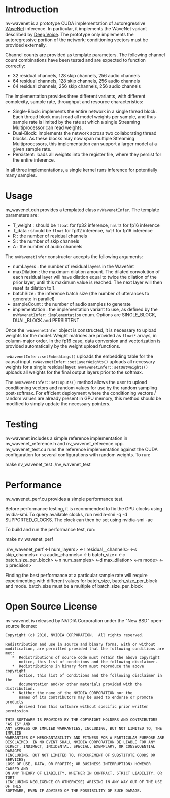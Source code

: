 # Introduction

nv-wavenet is a prototype CUDA implementation of autoregressive [WaveNet](https://arxiv.org/abs/1609.03499) inference.  In particular, it implements the WaveNet variant described by [Deep Voice](https://arxiv.org/abs/1702.07825).  The prototype only implements the autoregressive portion of the network; conditioning vectors must be provided externally.

Channel counts are provided as template parameters.  The following channel count combinations have been tested and are expected to function correctly:

* 32 residual channels, 128 skip channels, 256 audio channels
* 64 residual channels, 128 skip channels, 256 audio channels
* 64 residual channels, 256 skip channels, 256 audio channels

The implementation provides three different variants, with different complexity, sample rate, throughput and resource characteristics:

* Single-Block: implements the entire network in a single thread block. Each thread block must read all model weights per sample, and thus sample rate is limited by the rate at which a single Streaming Multiprocessor can read weights. 
* Dual-Block: implements the network across two collaborating thread blocks. As these blocks may now span multiple Streaming Multiprocessors, this implementation can support a larger model at a given sample rate.
* Persistent: loads all weights into the register file, where they persist for the entire inference.  

In all three implementations, a single kernel runs inference for potentially many samples.

# Usage

nv_wavenet.cuh provides a templated class `nvWavenetInfer`.  The template parameters are:
* T_weight : should be `float` for fp32 inference, `half2` for fp16 inference
* T_data : should be `float` for fp32 inference, `half` for fp16 inference
* R : the number of residual channels  
* S : the number of skip channels
* A : the number of audio channels

The `nvWavenetInfer` constructor accepts the following arguments:
* numLayers : the number of residual layers in the WaveNet
* maxDilation : the maximum dilation amount.  The dilated convolution of each residual layer will have dilation equal to twice the dilation of the prior layer, until this maximum value is reached.  The next layer will then reset its dilation to 1.
* batchSize : the inference batch size (the number of utterances to generate in parallel)
* sampleCount : the number of audio samples to generate
* implementation : the implementation variant to use, as defined by the `nvWavenetInfer::Implementation` enum.  Options are SINGLE_BLOCK, DUAL_BLOCK and PERSISTENT

Once the `nvWavenetInfer` object is constructed, it is necessary to upload weights for the model.  Weight matrices are provided as `float*` arrays, in column-major order.  In the fp16 case, data conversion and vectorization is provided automatically by the weight upload functions.

`nvWavenetInfer::setEmbeddings()` uploads the embedding table for the causal input.
`nvWavenetInfer::setLayerWeights()` uploads all necessary weights for a single residual layer.
`nvWavenetInfer::setOutWeights()` uploads all weights for the final output layers prior to the softmax.

The `nvWavenetInfer::setInputs()` method allows the user to upload conditioning vectors and random values for use by the random sampling post-softmax.  For efficient deployment where the conditioning vectors / random values are already present in GPU memory, this method should be modified to simply update the necessary pointers.

# Testing

nv-wavenet includes a simple reference implementation in nv_wavenet_reference.h and nv_wavenet_reference.cpp.  nv_wavenet_test.cu runs the reference implementation against the CUDA configuration for several configurations with random weights.  To run:

make nv_wavenet_test
./nv_wavenet_test

# Performance

nv_wavenet_perf.cu provides a simple performance test.

Before performance testing, it is recommended to fix the GPU clocks using nvidia-smi.  To query available clocks, run nvidia-smi -q -d SUPPORTED_CLOCKS.  The clock can then be set using nvidia-smi -ac

To build and run the performance test, run:

make nv_wavenet_perf

./nv_wavenet_perf <-l num_layers> <-r residual__channels> <-s skip_channels> <-a audio_channels> <-b batch_size> <-c batch_size_per_block> <-n num_samples> <-d max_dilation> <-m mode> <-p precision>

Finding the best performance at a particular sample rate will require experimenting with different values for batch_size, batch_size_per_block and mode.  batch_size must be a multiple of batch_size_per_block

# Open Source License

nv-wavenet is released by NVIDIA Corporation under the "New BSD" open-source license:

```
Copyright (c) 2018, NVIDIA CORPORATION.  All rights reserved.

Redistribution and use in source and binary forms, with or without
modification, are permitted provided that the following conditions are met:
   *  Redistributions of source code must retain the above copyright
      notice, this list of conditions and the following disclaimer.
   *  Redistributions in binary form must reproduce the above copyright
      notice, this list of conditions and the following disclaimer in the
      documentation and/or other materials provided with the distribution.
   *  Neither the name of the NVIDIA CORPORATION nor the
      names of its contributors may be used to endorse or promote products
      derived from this software without specific prior written permission.

THIS SOFTWARE IS PROVIDED BY THE COPYRIGHT HOLDERS AND CONTRIBUTORS "AS IS" AND
ANY EXPRESS OR IMPLIED WARRANTIES, INCLUDING, BUT NOT LIMITED TO, THE IMPLIED
WARRANTIES OF MERCHANTABILITY AND FITNESS FOR A PARTICULAR PURPOSE ARE
DISCLAIMED. IN NO EVENT SHALL NVIDIA CORPORATION BE LIABLE FOR ANY
DIRECT, INDIRECT, INCIDENTAL, SPECIAL, EXEMPLARY, OR CONSEQUENTIAL DAMAGES
(INCLUDING, BUT NOT LIMITED TO, PROCUREMENT OF SUBSTITUTE GOODS OR SERVICES;
LOSS OF USE, DATA, OR PROFITS; OR BUSINESS INTERRUPTION) HOWEVER CAUSED AND
ON ANY THEORY OF LIABILITY, WHETHER IN CONTRACT, STRICT LIABILITY, OR TORT
(INCLUDING NEGLIGENCE OR OTHERWISE) ARISING IN ANY WAY OUT OF THE USE OF THIS
SOFTWARE, EVEN IF ADVISED OF THE POSSIBILITY OF SUCH DAMAGE.
```

